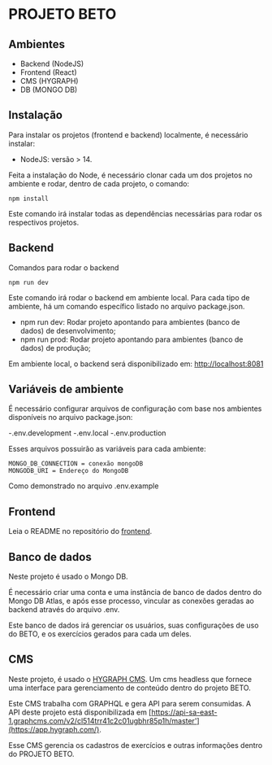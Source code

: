 # PROJETO BETO

## Ambientes

- Backend (NodeJS)
- Frontend (React)
- CMS (HYGRAPH)
- DB (MONGO DB)

## Instalação

Para instalar os projetos (frontend e backend) localmente, é necessário instalar:

- NodeJS: versão > 14.

Feita a instalação do Node, é necessário clonar cada um dos projetos no ambiente e rodar, dentro de cada projeto, o comando:

```
npm install
```

Este comando irá instalar todas as dependências necessárias para rodar os respectivos projetos.

## Backend

Comandos para rodar o backend

```
npm run dev
```

Este comando irá rodar o backend em ambiente local. Para cada tipo de ambiente, há um comando específico listado no arquivo package.json.

- npm run dev: Rodar projeto apontando para ambientes (banco de dados) de desenvolvimento;
- npm run prod: Rodar projeto apontando para ambientes (banco de dados) de produção;

Em ambiente local, o backend será disponibilizado em: <a href="http://localhost:8081">http://localhost:8081</a>

## Variáveis de ambiente

É necessário configurar arquivos de configuração com base nos ambientes disponíveis no arquivo package.json:

-.env.development
-.env.local
-.env.production

Esses arquivos possuirão as variáveis para cada ambiente:

```
MONGO_DB_CONNECTION = conexão mongoDB
MONGODB_URI = Endereço do MongoDB
```

Como demonstrado no arquivo .env.example

## Frontend

Leia o README no repositório do <a href="https://github.com/laboracao/laboracao-front">frontend</a>.

## Banco de dados

Neste projeto é usado o Mongo DB.

É necessário criar uma conta e uma instância de banco de dados dentro do Mongo DB Atlas, e após esse processo, vincular as conexões geradas ao backend através do arquivo .env.

Este banco de dados irá gerenciar os usuários, suas configurações de uso do BETO, e os exercícios gerados para cada um deles.

## CMS

Neste projeto, é usado o <a href="https://hygraph.com/">HYGRAPH CMS</a>. Um cms headless que fornece uma interface para gerenciamento de conteúdo dentro do projeto BETO.

Este CMS trabalha com GRAPHQL e gera API para serem consumidas.
A API deste projeto está disponibilizada em [https://api-sa-east-1.graphcms.com/v2/cl514trr41c2c01ugbhr85p1h/master'](https://app.hygraph.com/).

Esse CMS gerencia os cadastros de exercícios e outras informações dentro do PROJETO BETO.

